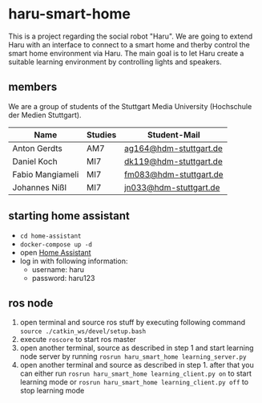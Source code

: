 # haru-smart-home

This is a project regarding the social robot "Haru". We are going to extend Haru with an interface to connect to a smart home and therby control the smart home environment via Haru. The main goal is to let Haru create a suitable learning environment by controlling lights and speakers.

## members

We are a group of students of the Stuttgart Media University (Hochschule der Medien Stuttgart).

| Name             | Studies | Student-Mail           |
| ---------------- | ------- | ---------------------- |
| Anton Gerdts     | AM7     | ag164@hdm-stuttgart.de |
| Daniel Koch      | MI7     | dk119@hdm-stuttgart.de |
| Fabio Mangiameli | MI7     | fm083@hdm-stuttgart.de |
| Johannes Nißl   | MI7     | jn033@hdm-stuttgart.de |

## starting home assistant

- ``cd home-assistant``
- ``docker-compose up -d``
- open [Home Assistant](http://localhost:8123)
- log in with following information:
  - username: haru
  - password: haru123


## ros node

1. open terminal and source ros stuff by executing following command ``source ./catkin_ws/devel/setup.bash``
2. execute ``roscore`` to start ros master
3. open another terminal, source as described in step 1 and start learning node server by running ``rosrun haru_smart_home learning_server.py``
4. open another terminal and source as described in step 1. after that you can either run ``rosrun haru_smart_home learning_client.py on`` to start learning mode or `rosrun haru_smart_home learning_client.py off` to stop learning mode

